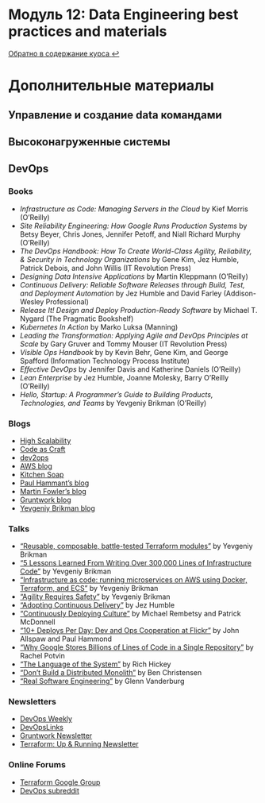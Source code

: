 # Модуль 12: Data Engineering best practices and materials

[Обратно в содержание курса :leftwards_arrow_with_hook:](https://github.com/nikotinus/data-engineering/blob/master/DE%20-%20101%20Guide.md) 



# Дополнительные материалы

## Управление и создание data командами

## Высоконагруженные системы


## DevOps
### Books

- *Infrastructure as Code: Managing Servers in the Cloud* by Kief Morris (O’Reilly)
- *Site Reliability Engineering: How Google Runs Production Systems* by Betsy Beyer, Chris Jones, Jennifer Petoff, and Niall Richard Murphy (O’Reilly)
- *The DevOps Handbook: How To Create World-Class Agility, Reliability, & Security in Technology Organizations* by Gene Kim, Jez Humble, Patrick Debois, and John Willis (IT Revolution Press)
- *Designing Data Intensive Applications* by Martin Kleppmann (O’Reilly)
- *Continuous Delivery: Reliable Software Releases through Build, Test, and Deployment Automation* by Jez Humble and David Farley (Addison-Wesley Professional)
- *Release It! Design and Deploy Production-Ready Software* by Michael T. Nygard (The Pragmatic Bookshelf)
- *Kubernetes In Action* by Marko Luksa (Manning)
- *Leading the Transformation: Applying Agile and DevOps Principles at Scale* by Gary Gruver and Tommy Mouser (IT Revolution Press)
- *Visible Ops Handbook* by by Kevin Behr, Gene Kim, and George Spafford (Information Technology Process Institute)
- *Effective DevOps* by Jennifer Davis and Katherine Daniels (O’Reilly)
- *Lean Enterprise* by Jez Humble, Joanne Molesky, Barry O’Reilly (O’Reilly)
- *Hello, Startup: A Programmer’s Guide to Building Products, Technologies, and Teams* by Yevgeniy Brikman (O’Reilly)

### Blogs

- [High Scalability](http://highscalability.com/)
- [Code as Craft](https://codeascraft.com/)
- [dev2ops](http://dev2ops.org/)
- [AWS blog](https://aws.amazon.com/blogs/aws/)
- [Kitchen Soap](http://www.kitchensoap.com/)
- [Paul Hammant’s blog](http://paulhammant.com/)
- [Martin Fowler’s blog](http://martinfowler.com/bliki/)
- [Gruntwork blog](https://blog.gruntwork.io/)
- [Yevgeniy Brikman blog](http://www.ybrikman.com/writing/)

### Talks

- [“Reusable, composable, battle-tested Terraform modules”](http://bit.ly/32b28JD) by Yevgeniy Brikman
- [“5 Lessons Learned From Writing Over 300,000 Lines of Infrastructure Code”](http://bit.ly/2ZCcEfi) by Yevgeniy Brikman
- [“Infrastructure as code: running microservices on AWS using Docker, Terraform, and ECS”](http://bit.ly/30TYaVu) by Yevgeniy Brikman
- [“Agility Requires Safety”](http://bit.ly/2YJuqJb) by Yevgeniy Brikman
- [“Adopting Continuous Delivery”](https://youtu.be/ZLBhVEo1OG4) by Jez Humble
- [“Continuously Deploying Culture”](https://vimeo.com/51310058) by Michael Rembetsy and Patrick McDonnell
- [“10+ Deploys Per Day: Dev and Ops Cooperation at Flickr”](https://youtu.be/LdOe18KhtT4) by John Allspaw and Paul Hammond
- [“Why Google Stores Billions of Lines of Code in a Single Repository”](https://youtu.be/W71BTkUbdqE) by Rachel Potvin
- [“The Language of the System”](https://youtu.be/ROor6_NGIWU) by Rich Hickey
- [“Don’t Build a Distributed Monolith”](https://youtu.be/-czp0Y4Z36Y) by Ben Christensen
- [“Real Software Engineering”](https://youtu.be/NP9AIUT9nos) by Glenn Vanderburg

### Newsletters

- [DevOps Weekly](http://www.devopsweekly.com/)
- [DevOpsLinks](http://devopslinks.com/)
- [Gruntwork Newsletter](http://www.gruntwork.io/newsletter/)
- [Terraform: Up & Running Newsletter](http://bit.ly/32dnRAW)

### Online Forums

- [Terraform Google Group](http://bit.ly/2L5mazu)
- [DevOps subreddit](https://www.reddit.com/r/devops/)
